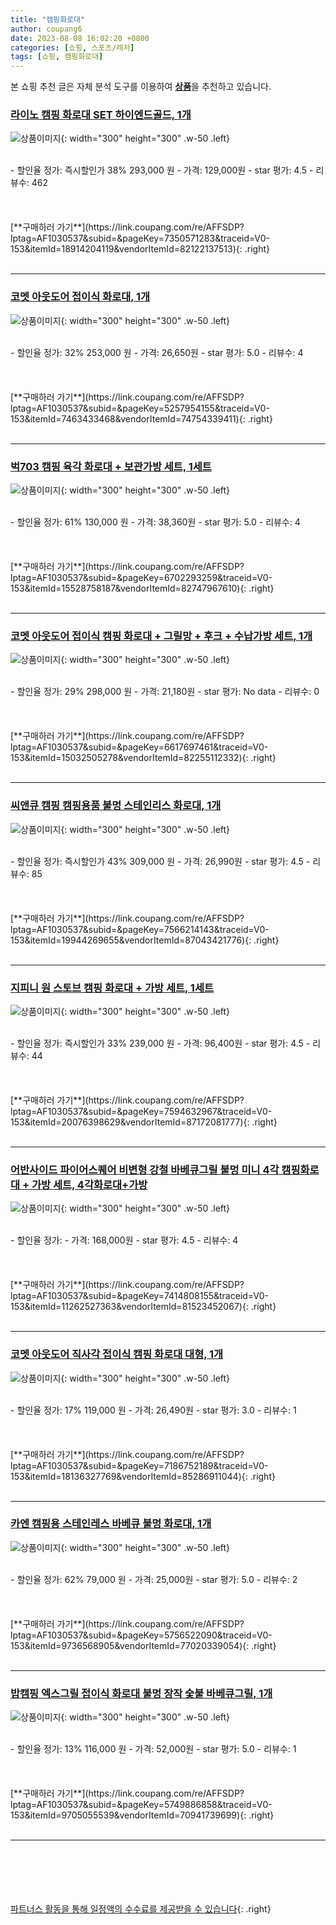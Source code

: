 ```yaml
---
title: "캠핑화로대"
author: coupang6
date: 2023-08-08 16:02:20 +0800
categories: [쇼핑, 스포츠/레저]
tags: [쇼핑, 캠핑화로대]
---
```


본 쇼핑 추천 글은 자체 분석 도구를 이용하여 [**상품**](https://link.coupang.com/a/bao1ui)을 추천하고 있습니다.

### [라이노 캠핑 화로대 SET 하이엔드골드, 1개](https://link.coupang.com/re/AFFSDP?lptag=AF1030537&subid=&pageKey=7350571283&traceid=V0-153&itemId=18914204119&vendorItemId=82122137513)

![상품이미지](https://thumbnail6.coupangcdn.com/thumbnails/remote/230x230ex/image/vendor_inventory/78df/dfae45aecfb38ad361c571d3ee78f1fe3a16197f5d43782e80d04b7eeb58.jpg){: width="300" height="300" .w-50 .left}


<br>
- 할인율 정가: 즉시할인가 38%  293,000   원
- 가격: 129,000원
- star 평가: 4.5
- 리뷰수: 462
<br>
<br>
<br>
<br>
[**구매하러 가기**](https://link.coupang.com/re/AFFSDP?lptag=AF1030537&subid=&pageKey=7350571283&traceid=V0-153&itemId=18914204119&vendorItemId=82122137513){: .right}
<br>
<br>

---

### [코멧 아웃도어 접이식 화로대, 1개](https://link.coupang.com/re/AFFSDP?lptag=AF1030537&subid=&pageKey=5257954155&traceid=V0-153&itemId=7463433468&vendorItemId=74754339411)

![상품이미지](https://thumbnail7.coupangcdn.com/thumbnails/remote/230x230ex/image/retail/images/3965875297510-028be2f9-6487-4220-b280-6169dd37d032.jpg){: width="300" height="300" .w-50 .left}


<br>
- 할인율 정가: 32%  253,000   원
- 가격: 26,650원
- star 평가: 5.0
- 리뷰수: 4
<br>
<br>
<br>
<br>
[**구매하러 가기**](https://link.coupang.com/re/AFFSDP?lptag=AF1030537&subid=&pageKey=5257954155&traceid=V0-153&itemId=7463433468&vendorItemId=74754339411){: .right}
<br>
<br>

---

### [벅703 캠핑 육각 화로대 + 보관가방 세트, 1세트](https://link.coupang.com/re/AFFSDP?lptag=AF1030537&subid=&pageKey=6702293259&traceid=V0-153&itemId=15528758187&vendorItemId=82747967610)

![상품이미지](https://thumbnail7.coupangcdn.com/thumbnails/remote/230x230ex/image/retail/images/2577223410552396-604630d2-f94e-48c4-9813-7aa6c57687a7.jpg){: width="300" height="300" .w-50 .left}


<br>
- 할인율 정가: 61%  130,000   원
- 가격: 38,360원
- star 평가: 5.0
- 리뷰수: 4
<br>
<br>
<br>
<br>
[**구매하러 가기**](https://link.coupang.com/re/AFFSDP?lptag=AF1030537&subid=&pageKey=6702293259&traceid=V0-153&itemId=15528758187&vendorItemId=82747967610){: .right}
<br>
<br>

---

### [코멧 아웃도어 접이식 캠핑 화로대 + 그릴망 + 후크 + 수납가방 세트, 1개](https://link.coupang.com/re/AFFSDP?lptag=AF1030537&subid=&pageKey=6617697461&traceid=V0-153&itemId=15032505278&vendorItemId=82255112332)

![상품이미지](https://thumbnail9.coupangcdn.com/thumbnails/remote/230x230ex/image/retail/images/4439142815843344-6c750a08-acb8-4746-8fed-4babf5811bec.jpg){: width="300" height="300" .w-50 .left}


<br>
- 할인율 정가: 29%  298,000   원
- 가격: 21,180원
- star 평가: No data
- 리뷰수: 0
<br>
<br>
<br>
<br>
[**구매하러 가기**](https://link.coupang.com/re/AFFSDP?lptag=AF1030537&subid=&pageKey=6617697461&traceid=V0-153&itemId=15032505278&vendorItemId=82255112332){: .right}
<br>
<br>

---

### [씨앤큐 캠핑 캠핑용품 불멍 스테인리스 화로대, 1개](https://link.coupang.com/re/AFFSDP?lptag=AF1030537&subid=&pageKey=7566214143&traceid=V0-153&itemId=19944269655&vendorItemId=87043421776)

![상품이미지](https://thumbnail10.coupangcdn.com/thumbnails/remote/230x230ex/image/vendor_inventory/0d83/21465636b53bf589927041b770302471e1f671aa92efdcdd3a5d0b746d49.jpg){: width="300" height="300" .w-50 .left}


<br>
- 할인율 정가: 즉시할인가 43%  309,000   원
- 가격: 26,990원
- star 평가: 4.5
- 리뷰수: 85
<br>
<br>
<br>
<br>
[**구매하러 가기**](https://link.coupang.com/re/AFFSDP?lptag=AF1030537&subid=&pageKey=7566214143&traceid=V0-153&itemId=19944269655&vendorItemId=87043421776){: .right}
<br>
<br>

---

### [지피니 원 스토브 캠핑 화로대 + 가방 세트, 1세트](https://link.coupang.com/re/AFFSDP?lptag=AF1030537&subid=&pageKey=7594632967&traceid=V0-153&itemId=20076398629&vendorItemId=87172081777)

![상품이미지](https://thumbnail8.coupangcdn.com/thumbnails/remote/230x230ex/image/retail/images/2023/09/13/10/4/5c75dd99-52fd-4308-961a-4355f90db6f5.jpg){: width="300" height="300" .w-50 .left}


<br>
- 할인율 정가: 즉시할인가 33%  239,000   원
- 가격: 96,400원
- star 평가: 4.5
- 리뷰수: 44
<br>
<br>
<br>
<br>
[**구매하러 가기**](https://link.coupang.com/re/AFFSDP?lptag=AF1030537&subid=&pageKey=7594632967&traceid=V0-153&itemId=20076398629&vendorItemId=87172081777){: .right}
<br>
<br>

---

### [어반사이드 파이어스퀘어 비변형 강철 바베큐그릴 불멍 미니 4각 캠핑화로대 + 가방 세트, 4각화로대+가방](https://link.coupang.com/re/AFFSDP?lptag=AF1030537&subid=&pageKey=7414808155&traceid=V0-153&itemId=11262527363&vendorItemId=81523452067)

![상품이미지](https://thumbnail7.coupangcdn.com/thumbnails/remote/230x230ex/image/retail/images/4255913719117807-76f6d402-1f98-462a-8ffc-2b464b59cd82.jpg){: width="300" height="300" .w-50 .left}


<br>
- 할인율 정가: 
- 가격: 168,000원
- star 평가: 4.5
- 리뷰수: 4
<br>
<br>
<br>
<br>
[**구매하러 가기**](https://link.coupang.com/re/AFFSDP?lptag=AF1030537&subid=&pageKey=7414808155&traceid=V0-153&itemId=11262527363&vendorItemId=81523452067){: .right}
<br>
<br>

---

### [코멧 아웃도어 직사각 접이식 캠핑 화로대 대형, 1개](https://link.coupang.com/re/AFFSDP?lptag=AF1030537&subid=&pageKey=7186752189&traceid=V0-153&itemId=18136327769&vendorItemId=85286911044)

![상품이미지](https://thumbnail6.coupangcdn.com/thumbnails/remote/230x230ex/image/retail/images/4935744386959001-b0afa04f-6463-46d0-a534-b3a07bfa92fd.jpg){: width="300" height="300" .w-50 .left}


<br>
- 할인율 정가: 17%  119,000   원
- 가격: 26,490원
- star 평가: 3.0
- 리뷰수: 1
<br>
<br>
<br>
<br>
[**구매하러 가기**](https://link.coupang.com/re/AFFSDP?lptag=AF1030537&subid=&pageKey=7186752189&traceid=V0-153&itemId=18136327769&vendorItemId=85286911044){: .right}
<br>
<br>

---

### [카엔 캠핑용 스테인레스 바베큐 불멍 화로대, 1개](https://link.coupang.com/re/AFFSDP?lptag=AF1030537&subid=&pageKey=5756522090&traceid=V0-153&itemId=9736568905&vendorItemId=77020339054)

![상품이미지](https://thumbnail6.coupangcdn.com/thumbnails/remote/230x230ex/image/vendor_inventory/c96b/b0611f22e1da3869da7a3f4cef1aa08e122f8b69da4e4293c5497063113c.png){: width="300" height="300" .w-50 .left}


<br>
- 할인율 정가: 62%  79,000   원
- 가격: 25,000원
- star 평가: 5.0
- 리뷰수: 2
<br>
<br>
<br>
<br>
[**구매하러 가기**](https://link.coupang.com/re/AFFSDP?lptag=AF1030537&subid=&pageKey=5756522090&traceid=V0-153&itemId=9736568905&vendorItemId=77020339054){: .right}
<br>
<br>

---

### [밥캠핑 엑스그릴 접이식 화로대 불멍 장작 숯불 바베큐그릴, 1개](https://link.coupang.com/re/AFFSDP?lptag=AF1030537&subid=&pageKey=5749886858&traceid=V0-153&itemId=9705055539&vendorItemId=70941739699)

![상품이미지](https://thumbnail9.coupangcdn.com/thumbnails/remote/230x230ex/image/vendor_inventory/ebf0/b9c2368849780ece5930fe9abfdcccf40baed1752f5382daba8d72818018.jpg){: width="300" height="300" .w-50 .left}


<br>
- 할인율 정가: 13%  116,000   원
- 가격: 52,000원
- star 평가: 5.0
- 리뷰수: 1
<br>
<br>
<br>
<br>
[**구매하러 가기**](https://link.coupang.com/re/AFFSDP?lptag=AF1030537&subid=&pageKey=5749886858&traceid=V0-153&itemId=9705055539&vendorItemId=70941739699){: .right}
<br>
<br>

---
<br><br><br><br><br> [파트너스 활동을 통해 일정액의 수수료를 제공받을 수 있습니다](https://link.coupang.com/a/bao1ui){: .right}